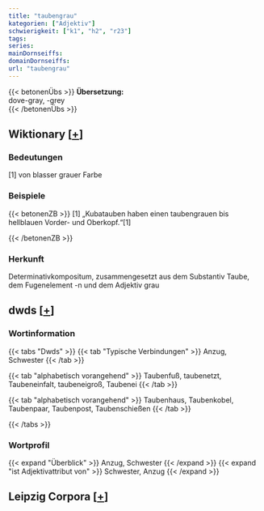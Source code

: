 ```yaml
---
title: "taubengrau"
kategorien: ["Adjektiv"]
schwierigkeit: ["k1", "h2", "r23"]
tags:
series:
mainDornseiffs:
domainDornseiffs:
url: "taubengrau"
---
```


{{< betonenÜbs >}}
**Übersetzung:**  
dove-gray, -grey  
{{< /betonenÜbs >}}

## Wiktionary [[+](https://de.wiktionary.org/wiki/taubengrau)]

### Bedeutungen
[1] von blasser grauer Farbe  

### Beispiele
{{< betonenZB >}}
[1] „Kubatauben haben einen taubengrauen bis hellblauen Vorder- und Oberkopf.“[1]  

{{< /betonenZB >}}
### Herkunft
Determinativkompositum, zusammengesetzt aus dem Substantiv Taube, dem Fugenelement -n und dem Adjektiv grau  



## dwds [[+](https://www.dwds.de/wb/taubengrau)]

### Wortinformation
{{< tabs "Dwds" >}}
{{< tab "Typische Verbindungen" >}}
Anzug, Schwester
{{< /tab >}}

{{< tab "alphabetisch vorangehend" >}}
Taubenfuß, taubenetzt, Taubeneinfalt, taubeneigroß, Taubenei
{{< /tab >}}

{{< tab "alphabetisch vorangehend" >}}
Taubenhaus, Taubenkobel, Taubenpaar, Taubenpost, Taubenschießen
{{< /tab >}}

{{< /tabs >}}

### Wortprofil
{{< expand "Überblick" >}} Anzug, Schwester {{< /expand >}}
{{< expand "ist Adjektivattribut von" >}} Schwester, Anzug {{< /expand >}}

## Leipzig Corpora [[+](https://corpora.uni-leipzig.de/en/res?word=taubengrau&corpusId=deu_newscrawl-public_2018)]

